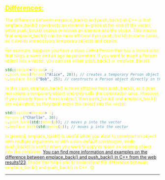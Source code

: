 ## <font color="yellow"><u>Differences:</u></f>

The difference between emplace_back() and push_back() in C++ is that emplace_back() constructs an element in-place at the end of the vector, while push_back() copies or moves an element into the vector. This means that emplace_back() can be more efficient than push_back() in some cases, as it avoids unnecessary temporary objects and copies.

For example, suppose you have a class called Person that has a constructor that takes a name and an age as parameters. If you want to insert a Person object into a vector, you can use either push_back() or emplace_back():

```cpp
std::vector<Person> v;
v.push_back(Person("Alice", 20)); // creates a temporary Person object and copies it into the vector
v.emplace_back("Bob", 25); // constructs a Person object directly in the vector
```

In this case, emplace_back() is more efficient than push_back(), as it does not create a temporary object and only calls the constructor once. However, if you already have a Person object, then push_back() and emplace_back() are equivalent, as they both move the object into the vector:

```cpp
std::vector<Person> v;
Person p("Charlie", 30);
v.push_back(std::move(p)); // moves p into the vector
v.emplace_back(std::move(p)); // moves p into the vector
```

In general, emplace_back() is useful when you want to construct an object with multiple arguments or with a non-default constructor, while push_back() is useful when you want to copy or move an existing object into the container. [You can find more information and examples on the difference between emplace_back() and push_back() in C++ from the web results](https://stackoverflow.com/questions/4303513/push-back-vs-emplace-back)[1](https://stackoverflow.com/questions/4303513/push-back-vs-emplace-back)[2](https://www.geeksforgeeks.org/push_back-vs-emplace_back-in-cpp-stl-vectors/)[3](https://stackoverflow.com/questions/60473710/c-emplace-back-vs-push-back-vector). I hope this helps you to understand the difference between emplace_back() and push_back() in C++. 😊

---
